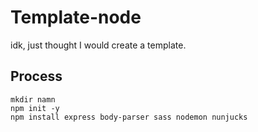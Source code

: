 # Template-node

idk, just thought I would create a template.

## Process

```
mkdir namn
npm init -y
npm install express body-parser sass nodemon nunjucks
```


